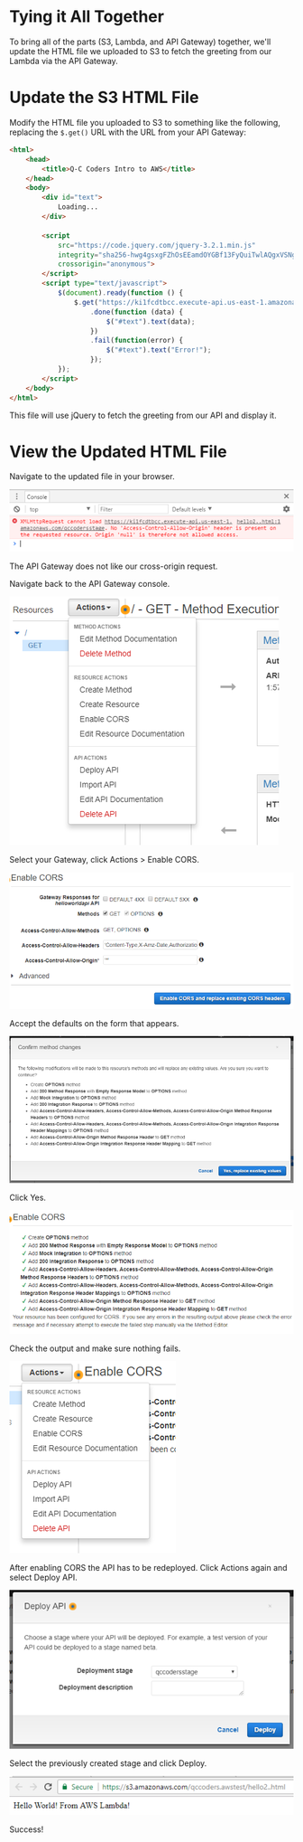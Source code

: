 # Tying it All Together

To bring all of the parts (S3, Lambda, and API Gateway) together, we'll update the HTML file we uploaded to S3 to fetch the greeting from our Lambda via the API Gateway.

# Update the S3 HTML File

Modify the HTML file you uploaded to S3 to something like the following, replacing the ```$.get()``` URL with the URL from your API Gateway:

```html
<html>
    <head>
        <title>Q-C Coders Intro to AWS</title>
    </head>
    <body>
        <div id="text">
            Loading...
        </div>

        <script
            src="https://code.jquery.com/jquery-3.2.1.min.js"
            integrity="sha256-hwg4gsxgFZhOsEEamdOYGBf13FyQuiTwlAQgxVSNgt4="
            crossorigin="anonymous">
        </script>
        <script type="text/javascript">
            $(document).ready(function () {
                $.get("https://ki1fcdtbcc.execute-api.us-east-1.amazonaws.com/qccodersstage")
                    .done(function (data) {
                        $("#text").text(data);
                    })
                    .fail(function(error) {
                        $("#text").text("Error!");
                    });
            });
        </script>
    </body>
</html>
```

This file will use jQuery to fetch the greeting from our API and display it.

# View the Updated HTML File

Navigate to the updated file in your browser.

![](img/all-1.png)

The API Gateway does not like our cross-origin request.

Navigate back to the API Gateway console.

![](img/all-2.png)

Select your Gateway, click Actions > Enable CORS.

![](img/all-3.png)

Accept the defaults on the form that appears.

![](img/all-4.png)

Click Yes.

![](img/all-5.png)

Check the output and make sure nothing fails.

![](img/all-6.png)

After enabling CORS the API has to be redeployed.  Click Actions again and select Deploy API.

![](img/all-7.png)

Select the previously created stage and click Deploy.

![](img/all-8.png)

Success!